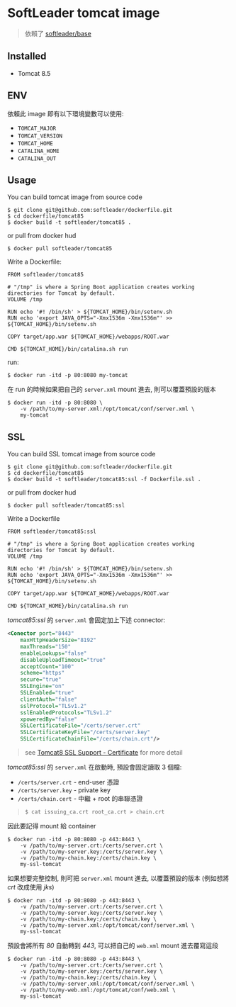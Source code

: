 # SoftLeader tomcat image

> 依賴了 [softleader/base](https://github.com/softleader/dockerfile/tree/master/base)

## Installed

- Tomcat 8.5

## ENV

依賴此 image 即有以下環境變數可以使用:

- `TOMCAT_MAJOR`
- `TOMCAT_VERSION`
- `TOMCAT_HOME`
- `CATALINA_HOME`
- `CATALINA_OUT`

## Usage

You can build tomcat image from source code

```
$ git clone git@github.com:softleader/dockerfile.git
$ cd dockerfile/tomcat85
$ docker build -t softleader/tomcat85 .
```

or pull from docker hud

```
$ docker pull softleader/tomcat85
```

Write a Dockerfile:

```
FROM softleader/tomcat85

# "/tmp" is where a Spring Boot application creates working directories for Tomcat by default.
VOLUME /tmp

RUN echo '#! /bin/sh' > ${TOMCAT_HOME}/bin/setenv.sh
RUN echo 'export JAVA_OPTS="-Xmx1536m -Xmx1536m"' >> ${TOMCAT_HOME}/bin/setenv.sh

COPY target/app.war ${TOMCAT_HOME}/webapps/ROOT.war

CMD ${TOMCAT_HOME}/bin/catalina.sh run
```

run:

```
$ docker run -itd -p 80:8080 my-tomcat
```

在 run 的時候如果把自己的 `server.xml` mount 進去, 則可以覆蓋預設的版本

```
$ docker run -itd -p 80:8080 \
    -v /path/to/my-server.xml:/opt/tomcat/conf/server.xml \
    my-tomcat
```

## SSL

You can build SSL tomcat image from source code

```
$ git clone git@github.com:softleader/dockerfile.git
$ cd dockerfile/tomcat85
$ docker build -t softleader/tomcat85:ssl -f Dockerfile.ssl .
```

or pull from docker hud

```
$ docker pull softleader/tomcat85:ssl
```

Write a Dockerfile

```
FROM softleader/tomcat85:ssl

# "/tmp" is where a Spring Boot application creates working directories for Tomcat by default.
VOLUME /tmp

RUN echo '#! /bin/sh' > ${TOMCAT_HOME}/bin/setenv.sh
RUN echo 'export JAVA_OPTS="-Xmx1536m -Xmx1536m"' >> ${TOMCAT_HOME}/bin/setenv.sh

COPY target/app.war ${TOMCAT_HOME}/webapps/ROOT.war

CMD ${TOMCAT_HOME}/bin/catalina.sh run
```

*tomcat85:ssl* 的 `server.xml` 會固定加上下述 connector:

```xml
<Conector port="8443" 
    maxHttpHeaderSize="8192"
    maxThreads="150" 
    enableLookups="false" 
    disableUploadTimeout="true" 
    acceptCount="100" 
    scheme="https" 
    secure="true" 
    SSLEngine="on"
    SSLEnabled="true" 
    clientAuth="false" 
    sslProtocol="TLSv1.2"
    sslEnabledProtocols="TLSv1.2"
    xpoweredBy="false"
    SSLCertificateFile="/certs/server.crt"
    SSLCertificateKeyFile="/certs/server.key"
    SSLCertificateChainFile="/certs/chain.crt"/>
```

> see [Tomcat8 SSL Support - Certificate](https://tomcat.apache.org/tomcat-8.5-doc/config/http.html#SSL_Support) for more detail

*tomcat85:ssl* 的 `server.xml` 在啟動時, 預設會固定讀取 3 個檔: 

- `/certs/server.crt` - end-user 憑證
- `/certs/server.key` - private key
- `/certs/chain.cert` - 中繼 + root 的串聯憑證

> `$ cat issuing_ca.crt root_ca.crt > chain.crt`

因此要記得 mount 給 container

```
$ docker run -itd -p 80:8080 -p 443:8443 \
    -v /path/to/my-server.crt:/certs/server.crt \
    -v /path/to/my-server.key:/certs/server.key \
    -v /path/to/my-chain.key:/certs/chain.key \
    my-ssl-tomcat
```

如果想要完整控制, 則可把 `server.xml` mount 進去, 以覆蓋預設的版本 (例如想將 *crt* 改成使用 *jks*)

```
$ docker run -itd -p 80:8080 -p 443:8443 \
    -v /path/to/my-server.crt:/certs/server.crt \
    -v /path/to/my-server.key:/certs/server.key \
    -v /path/to/my-chain.key:/certs/chain.key \
    -v /path/to/my-server.xml:/opt/tomcat/conf/server.xml \
    my-ssl-tomcat
```

預設會將所有 *80* 自動轉到 *443*, 可以把自己的 `web.xml` mount 進去覆寫這段

```
$ docker run -itd -p 80:8080 -p 443:8443 \
    -v /path/to/my-server.crt:/certs/server.crt \
    -v /path/to/my-server.key:/certs/server.key \
    -v /path/to/my-chain.key:/certs/chain.key \
    -v /path/to/my-server.xml:/opt/tomcat/conf/server.xml \
    -v /path/to/my-web.xml:/opt/tomcat/conf/web.xml \
    my-ssl-tomcat
```
